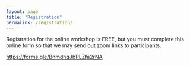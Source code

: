 ```yaml
---
layout: page
title: "Registration"
permalink: /registration/
---
```


Registration for the online workshop is FREE, but you must complete this online form so that we may send out zoom links to participants. 

https://forms.gle/BnmdhqJbPLZfa2rNA
